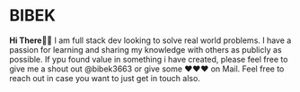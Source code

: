 # BIBEK
**Hi There🙋‍♂️**
I am full stack dev looking to solve real world problems. I have a passion for learning and sharing my knowledge with others as publicly as possible. If ypu found value in something i have created, please feel free to give me a shout out @bibek3663 or give some ❤️❤️❤️ on Mail. Feel free to reach out in case you want to just get in touch also.
